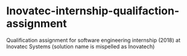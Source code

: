 # Inovatec-internship-qualifaction-assignment
Qualification assignment for software engineering internship (2018) at Inovatec Systems (solution name is mispelled as Inovatech)
